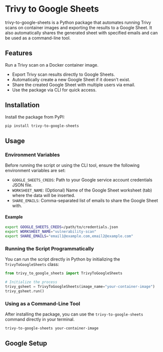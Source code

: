 # Trivy to Google Sheets

trivy-to-google-sheets is a Python package that automates running Trivy scans on container images and exporting the results to a Google Sheet. It also automatically shares the generated sheet with specified emails and can be used as a command-line tool.

## Features
Run a Trivy scan on a Docker container image.
- Export Trivy scan results directly to Google Sheets.
- Automatically create a new Google Sheet if it doesn't exist.
- Share the created Google Sheet with multiple users via email.
- Use the package via CLI for quick access.

## Installation

Install the package from PyPI:

```bash 
pip install trivy-to-google-sheets
```

## Usage
### Environment Variables

Before running the script or using the CLI tool, ensure the following environment variables are set:

- `GOOGLE_SHEETS_CREDS`: Path to your Google service account credentials JSON file.
- `WORKSHEET_NAME`: (Optional) Name of the Google Sheet worksheet (tab) where the data will be inserted.
- `SHARE_EMAILS`: Comma-separated list of emails to share the Google Sheet with.
  
#### Example

```bash
export GOOGLE_SHEETS_CREDS=/path/to/credentials.json
export WORKSHEET_NAME="vulnerability-scan"
export SHARE_EMAILS="email1@example.com,email2@example.com"

```

### Running the Script Programmatically

You can run the script directly in Python by initializing the `TrivyToGoogleSheets` class:

```python
from trivy_to_google_sheets import TrivyToGoogleSheets

# Initialize the process
trivy_gsheet = TrivyToGoogleSheets(image_name="your-container-image")
trivy_gsheet.run()

```
### Using as a Command-Line Tool

After installing the package, you can use the `trivy-to-google-sheets` command directly in your terminal.

```bash
trivy-to-google-sheets your-container-image
```

## Google Setup
